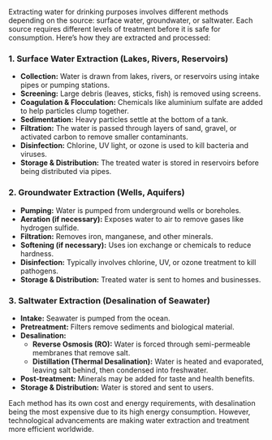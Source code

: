
Extracting water for drinking purposes involves different methods depending on the source: surface water, groundwater, or saltwater. Each source requires different levels of treatment before it is safe for consumption. Here’s how they are extracted and processed:

### 1. Surface Water Extraction (Lakes, Rivers, Reservoirs)

- **Collection:** Water is drawn from lakes, rivers, or reservoirs using intake pipes or pumping stations.
- **Screening:** Large debris (leaves, sticks, fish) is removed using screens.
- **Coagulation & Flocculation:** Chemicals like aluminium sulfate are added to help particles clump together.
- **Sedimentation:** Heavy particles settle at the bottom of a tank.
- **Filtration:** The water is passed through layers of sand, gravel, or activated carbon to remove smaller contaminants.
- **Disinfection:** Chlorine, UV light, or ozone is used to kill bacteria and viruses.
- **Storage & Distribution:** The treated water is stored in reservoirs before being distributed via pipes.

### 2. Groundwater Extraction (Wells, Aquifers)

- **Pumping:** Water is pumped from underground wells or boreholes.
- **Aeration (if necessary):** Exposes water to air to remove gases like hydrogen sulfide.
- **Filtration:** Removes iron, manganese, and other minerals.
- **Softening (if necessary):** Uses ion exchange or chemicals to reduce hardness.
- **Disinfection:** Typically involves chlorine, UV, or ozone treatment to kill pathogens.
- **Storage & Distribution:** Treated water is sent to homes and businesses.

### 3. Saltwater Extraction (Desalination of Seawater)

- **Intake:** Seawater is pumped from the ocean.
- **Pretreatment:** Filters remove sediments and biological material.
- **Desalination:**
    - **Reverse Osmosis (RO):** Water is forced through semi-permeable membranes that remove salt.
    - **Distillation (Thermal Desalination):** Water is heated and evaporated, leaving salt behind, then condensed into freshwater.
- **Post-treatment:** Minerals may be added for taste and health benefits.
- **Storage & Distribution:** Water is stored and sent to users.

Each method has its own cost and energy requirements, with desalination being the most expensive due to its high energy consumption. However, technological advancements are making water extraction and treatment more efficient worldwide.
